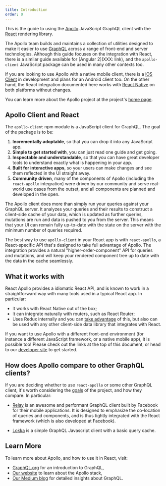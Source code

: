 ```yaml
---
title: Introduction
order: 0
---
```


This is the guide to using the [Apollo](http://apollostack.com) JavaScript GraphQL client with the [React](https://facebook.github.io/react/) rendering library.

The Apollo team builds and maintains a collection of utilities designed to make it easier to use [GraphQL](http://graphql.org) across a range of front-end and server technologies. Although this guide focuses on the integration with React, there is a similar guide available for [Angular 2](XXX: link), and the `apollo-client` JavaScript package can be used in many other contexts too.

If you are looking to use Apollo with a native mobile client, there is a [iOS Client](https://github.com/apollostack/apollo-ios) in development and plans for an Android client too. On the other hand, the React integration documented here works with [React Native](https://facebook.github.io/react-native/) on both platforms without changes.

You can learn more about the Apollo project at the project's [home page](http://apollostack.com).

<h2 id="apollo-client">Apollo Client and React</h2>

The `apollo-client` npm module is a JavaScript client for GraphQL. The goal of the package is to be:

1. **Incrementally adoptable**, so that you can drop it into any JavaScript app.
2. **Simple to get started with**, you can just read one guide and get going.
3. **Inspectable and understandable**, so that you can have great developer tools to understand exactly what is happening in your app.
4. **Built for interactive apps**, so your users can make changes and see them reflected in the UI straight away.
5. **Community driven**, many of the components of Apollo (including the `react-apollo` integration) were driven by our community and serve real-world use cases from the outset, and all components are planned and developed in the open.

The Apollo client does more than simply run your queries against your GraphQL server. It analyzes your queries and their results to construct a client-side cache of your data, which is updated as further queries, mutations are run and data is pushed to you from the server. This means that your UI can remain fully up-to-date with the state on the server with the minimum number of queries required.

The best way to use `apollo-client` in your React app is with `react-apollo`, a React-specific API that's designed to take full advantage of Apollo. The integration provides a natural "higher-order-component" API for queries and mutations, and will keep your rendered component tree up to date with the data in the cache seamlessly.

<h2 id="what-it-works-with">What it works with</h2>

React Apollo provides a idiomatic React API, and is known to work in a straightforward way with many tools used in a typical React app. In particular:

 - It works with React Native out of the box;
 - It can integrate naturally with routers, such as React Router;
 - Uses Redux internally and you can [take advantage](redux.html) of this, but also can be used with any other client-side data library that integrates with React.

If you want to use Apollo with a different front-end environment (for instance a different JavaScript framework, or a native mobile app), it is possible too! Please check out the links at the top of this document, or head to our [developer site](http://apollostack.com) to get started.

<h2 id="comparison">How does Apollo compare to other GraphQL clients?</h2>

If you are deciding whether to use `react-apollo` or some other GraphQL client, it's worth considering the [goals](#apollo-client) of the project, and how they compare. In particular:

 - [Relay](https://facebook.github.io/relay/) is an awesome and performant GraphQL client built by Facebook for their mobile applications. It is designed to emphasize the co-location of queries and components, and is thus tightly integrated with the React framework (which is also developed at Facebook).

 - [Lokka](https://github.com/kadirahq/lokka) is a simple GraphQL Javascript client with a basic query cache.

<h2 id="learn-more">Learn More</h2>

To learn more about Apollo, and how to use it in React, visit:

- [GraphQL.org](http://graphql.org) for an introduction to GraphQL,
- [Our website](http://www.apollostack.com/) to learn about the Apollo stack,
- [Our Medium blog](https://medium.com/apollo-stack) for detailed insights about GraphQL.
